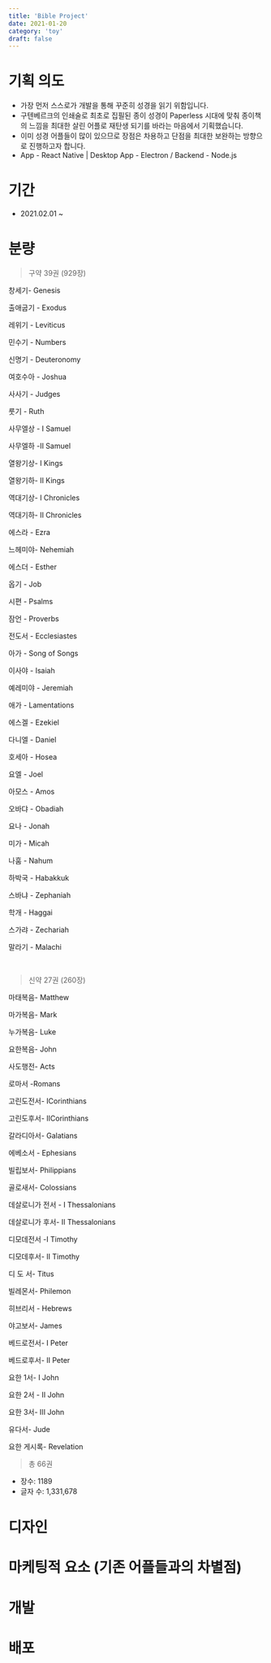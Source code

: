 ```yaml
---
title: 'Bible Project'
date: 2021-01-20
category: 'toy'
draft: false
---
```


# 기획 의도

- 가장 먼저 스스로가 개발을 통해 꾸준히 성경을 읽기 위함입니다.
- 구텐베르크의 인쇄술로 최초로 집필된 종이 성경이 Paperless 시대에 맞춰 종이책의 느낌을 최대한 살린 어플로 재탄생 되기를 바라는 마음에서 기획했습니다.
- 이미 성경 어플들이 많이 있으므로 장점은 차용하고 단점을 최대한 보완하는 방향으로 진행하고자 합니다.
- App - React Native | Desktop App - Electron / Backend - Node.js

# 기간

- 2021.02.01 ~

# 분량

> 구약 39권 (929장)

창세기- Genesis

출애굽기 - Exodus

레위기 - Leviticus

민수기 - Numbers

신명기 - Deuteronomy

여호수아 - Joshua

사사기 - Judges

룻기 - Ruth

사무엘상 - Ⅰ Samuel

사무엘하 -Ⅱ Samuel

열왕기상- Ⅰ Kings

열왕기하- Ⅱ Kings

역대기상- Ⅰ Chronicles

역대기하- Ⅱ Chronicles

에스라 - Ezra

느헤미야- Nehemiah

에스더 - Esther

옵기 - Job

시편 - Psalms

잠언 - Proverbs

전도서 - Ecclesiastes

아가 - Song of Songs

이사야 - Isaiah

예레미야 - Jeremiah

애가 - Lamentations

에스겔 - Ezekiel

다니엘 - Daniel

호세아 - Hosea

요엘 - Joel

아모스 - Amos

오바댜 - Obadiah

요나 - Jonah

미가 - Micah

나훔 - Nahum

하박국 - Habakkuk

스바냐 - Zephaniah

학개 - Haggai

스가랴 - Zechariah

말라기 - Malachi

<br>

> 신약 27권 (260장)

마태복음- Matthew

마가복음- Mark

누가복음- Luke

요한복음- John

사도행전- Acts

로마서 -Romans

고린도전서- ⅠCorinthians

고린도후서- ⅡCorinthians

갈라디아서- Galatians

에베소서 - Ephesians

빌립보서- Philippians

골로새서- Colossians

데살로니가 전서 - Ⅰ Thessalonians

데살로니가 후서- Ⅱ Thessalonians

디모데전서 -Ⅰ Timothy

디모데후서- Ⅱ Timothy

디 도 서- Titus

빌레몬서- Philemon

히브리서 - Hebrews

야고보서- James

베드로전서- Ⅰ Peter

베드로후서- Ⅱ Peter

요한 1서- Ⅰ John

요한 2서 - Ⅱ John

요한 3서- Ⅲ John

유다서- Jude

요한 게시록- Revelation

> 총 66권

- 장수: 1189
- 글자 수: 1,331,678

# 디자인

# 마케팅적 요소 (기존 어플들과의 차별점)

# 개발

# 배포
